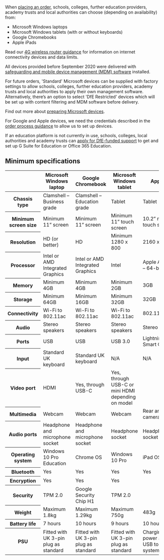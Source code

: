 When [placing an order](/start), schools, colleges, further education providers, academy trusts and local authorities can choose (depending on availability) from:

* Microsoft Windows laptops
* Microsoft Windows tablets (with or without keyboards)
* Google Chromebooks
* Apple iPads

Read our [4G wireless router guidance](/devices/preparing-4g-wireless-routers) for information on internet connectivity devices and data limits.

All devices provided before September 2020 were delivered with [safeguarding and mobile device management (MDM) software](/devices/safeguarding-for-device-users) installed.

For future orders, 'Standard' Microsoft devices can be supplied with factory settings to allow schools, colleges, further education providers, academy trusts and local authorities to apply their own management software. Alternatively, there’s an option to select 'DfE Restricted' devices which will be set up with content filtering and MDM software before delivery.

Find out more about [preparing Microsoft devices](/devices/preparing-microsoft-windows-laptops-and-tablets).

For Google and Apple devices, we need the credentials described in the [order process guidance](/devices/how-to-order) to allow us to set up devices.

If an education platform is not currently in use, schools, colleges, local authorities and academy trusts can [apply for DfE-funded support](/digital-platforms) to get and set up G Suite for Education or Office 365 Education.

## Minimum specifications

<table class="govuk-table">
  <thead class="govuk-table__head">
    <tr class="govuk-table__row">
      <th scope="col" class="govuk-table__header"></th>
      <th scope="col" class="govuk-table__header">Microsoft Windows laptop</th>
      <th scope="col" class="govuk-table__header">Google Chromebook</th>
      <th scope="col" class="govuk-table__header">Microsoft Windows tablet</th>
      <th scope="col" class="govuk-table__header">Apple iPad</th>
    </tr>
  </thead>
  <tbody class="govuk-table__body">
    <tr class="govuk-table__row">
      <th scope="row" class="govuk-table__header">Chassis type</th>
      <td class="govuk-table__cell">Clamshell &ndash; Business grade</td>
      <td class="govuk-table__cell">Clamshell &ndash; Education grade</td>
      <td class="govuk-table__cell">Tablet</td>
      <td class="govuk-table__cell">Tablet</td>
    </tr>
    <tr class="govuk-table__row">
      <th scope="row" class="govuk-table__header">Minimum screen size</th>
      <td class="govuk-table__cell">Minimum 11&rdquo; screen</td>
      <td class="govuk-table__cell">Minimum 11&rdquo; screen</td>
      <td class="govuk-table__cell">Minimum 11&rdquo; touch screen</td>
      <td class="govuk-table__cell">10.2&rdquo; multi-touch screen</td>
    </tr>
    <tr class="govuk-table__row">
      <th scope="row" class="govuk-table__header">Resolution</th>
      <td class="govuk-table__cell">HD (or better)</td>
      <td class="govuk-table__cell">HD</td>
      <td class="govuk-table__cell">Minimum 1280 x 800</td>
      <td class="govuk-table__cell">2160 x 1620</td>
    </tr>
    <tr class="govuk-table__row">
      <th scope="row" class="govuk-table__header">Processor</th>
      <td class="govuk-table__cell">Intel or AMD Integrated Graphics</td>
      <td class="govuk-table__cell">Intel or AMD Integrated Graphics</td>
      <td class="govuk-table__cell">Intel</td>
      <td class="govuk-table__cell">Apple A10 Fusion – 64-bit</td>
    </tr>
    <tr class="govuk-table__row">
      <th scope="row" class="govuk-table__header">Memory</th>
      <td class="govuk-table__cell">Minimum 4GB</td>
      <td class="govuk-table__cell">Minimum 4GB</td>
      <td class="govuk-table__cell">Minimum 2GB</td>
      <td class="govuk-table__cell">3GB</td>
    </tr>
    <tr class="govuk-table__row">
      <th scope="row" class="govuk-table__header">Storage</th>
      <td class="govuk-table__cell">Minimum 64GB</td>
      <td class="govuk-table__cell">Minimum 16GB</td>
      <td class="govuk-table__cell">Minimum 32GB</td>
        <td class="govuk-table__cell">32GB</td>
    </tr>
    <tr class="govuk-table__row">
      <th scope="row" class="govuk-table__header">Connectivity</th>
      <td class="govuk-table__cell">Wi-Fi to 802.11ac</td>
      <td class="govuk-table__cell">Wi-Fi to 802.11ac</td>
      <td class="govuk-table__cell">Wi-Fi to 802.11ac</td>
      <td class="govuk-table__cell">802.11a/b/g/n/ac</td>
    </tr>
    <tr class="govuk-table__row">
      <th scope="row" class="govuk-table__header">Audio</th>
      <td class="govuk-table__cell">Stereo speakers</td>
      <td class="govuk-table__cell">Stereo speakers</td>
      <td class="govuk-table__cell">Stereo speakers</td>
      <td class="govuk-table__cell">Stereo speakers</td>
    </tr>
    <tr class="govuk-table__row">
      <th scope="row" class="govuk-table__header">Ports</th>
      <td class="govuk-table__cell">USB</td>
      <td class="govuk-table__cell">USB</td>
      <td class="govuk-table__cell">USB 3.0</td>
      <td class="govuk-table__cell">Lightning and Smart Connector</td>
    </tr>
    <tr class="govuk-table__row">
      <th scope="row" class="govuk-table__header">Input</th>
      <td class="govuk-table__cell">Standard UK keyboard</td>
      <td class="govuk-table__cell">Standard UK keyboard</td>
      <td class="govuk-table__cell">N/A</td>
      <td class="govuk-table__cell">N/A</td>
    </tr>
    <tr class="govuk-table__row">
      <th scope="row" class="govuk-table__header">Video port</th>
      <td class="govuk-table__cell">HDMI</td>
      <td class="govuk-table__cell">Yes, through USB-C</td>
      <td class="govuk-table__cell">Yes, through USB-C or mini HDMI depending on model</td>
      <td class="govuk-table__cell"> </td>
    </tr>
    <tr class="govuk-table__row">
      <th scope="row" class="govuk-table__header">Multimedia</th>
      <td class="govuk-table__cell">Webcam</td>
      <td class="govuk-table__cell">Webcam</td>
      <td class="govuk-table__cell">Webcam</td>
      <td class="govuk-table__cell">Rear and front cameras</td>
    </tr>
    <tr class="govuk-table__row">
      <th scope="row" class="govuk-table__header">Audio ports</th>
      <td class="govuk-table__cell">Headphone and microphone socket</td>
      <td class="govuk-table__cell">Headphone and microphone socket</td>
      <td class="govuk-table__cell">Headphone socket</td>
      <td class="govuk-table__cell">Headphone socket</td>
    </tr>
    <tr class="govuk-table__row">
      <th scope="row" class="govuk-table__header">Operating system</th>
      <td class="govuk-table__cell">Windows 10 Pro Education</td>
      <td class="govuk-table__cell">Chrome OS</td>
      <td class="govuk-table__cell">Windows 10 Pro</td>
      <td class="govuk-table__cell">iPad OS</td>
    </tr>
    <tr class="govuk-table__row">
      <th scope="row" class="govuk-table__header">Bluetooth</th>
      <td class="govuk-table__cell">Yes</td>
      <td class="govuk-table__cell">Yes</td>
      <td class="govuk-table__cell">Yes</td>
      <td class="govuk-table__cell">Yes</td>
    </tr>
    <tr class="govuk-table__row">
      <th scope="row" class="govuk-table__header">Encryption</th>
      <td class="govuk-table__cell">Yes</td>
      <td class="govuk-table__cell">Yes</td>
      <td class="govuk-table__cell">Yes</td>
      <td class="govuk-table__cell"> </td>
    </tr>
    <tr class="govuk-table__row">
      <th scope="row" class="govuk-table__header">Security</th>
      <td class="govuk-table__cell">TPM 2.0</td>
      <td class="govuk-table__cell">Google Security Chip H1</td>
      <td class="govuk-table__cell">TPM 2.0</td>
      <td class="govuk-table__cell"> </td>
    </tr>
    <tr class="govuk-table__row">
      <th scope="row" class="govuk-table__header">Weight</th>
      <td class="govuk-table__cell">Maximum 1.8kg</td>
      <td class="govuk-table__cell">Maximum 1.29kg</td>
      <td class="govuk-table__cell">Maximum 750g</td>
      <td class="govuk-table__cell">483g</td>
    </tr>
    <tr class="govuk-table__row">
      <th scope="row" class="govuk-table__header">Battery life</th>
      <td class="govuk-table__cell">7 hours</td>
      <td class="govuk-table__cell">10 hours</td>
      <td class="govuk-table__cell">9 hours</td>
      <td class="govuk-table__cell">10 hours</td>
    </tr>
    <tr class="govuk-table__row">
      <th scope="row" class="govuk-table__header">PSU</th>
      <td class="govuk-table__cell">Fitted with UK 3-pin plug as standard</td>
      <td class="govuk-table__cell">Fitted with UK 3-pin plug as standard</td>
      <td class="govuk-table__cell">Fitted with UK 3-pin plug as standard</td>
      <td class="govuk-table__cell">Charging via power adapter or USB to computer system</td>
    </tr>
  </tbody>
</table>
